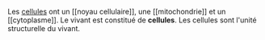Les [cellules](cellule) ont un [[noyau cellulaire]], une [[mitochondrie]] et un [[cytoplasme]]. Le vivant est constitué de **cellules**. Les cellules sont l'unité structurelle du vivant.